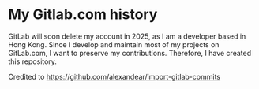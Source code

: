 # My Gitlab.com history
GitLab will soon delete my account in 2025, as I am a developer based in Hong Kong. Since I develop and maintain most of my projects on GitLab.com, I want to preserve my contributions. Therefore, I have created this repository.

Credited to https://github.com/alexandear/import-gitlab-commits
